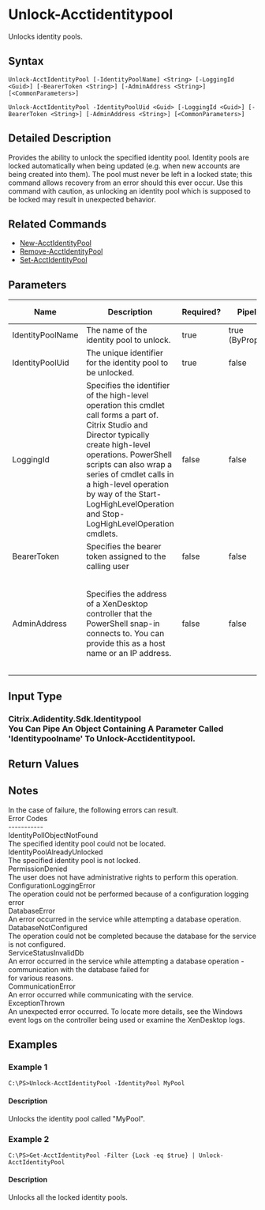﻿
# Unlock-Acctidentitypool
Unlocks identity pools.
## Syntax
```
Unlock-AcctIdentityPool [-IdentityPoolName] <String> [-LoggingId <Guid>] [-BearerToken <String>] [-AdminAddress <String>] [<CommonParameters>]

Unlock-AcctIdentityPool -IdentityPoolUid <Guid> [-LoggingId <Guid>] [-BearerToken <String>] [-AdminAddress <String>] [<CommonParameters>]
```
## Detailed Description
Provides the ability to unlock the specified identity pool.  Identity pools are locked automatically when being updated (e.g. when new accounts are being created into them).  The pool must never be left in a locked state; this command allows recovery from an error should this ever occur.  Use this command with caution, as unlocking an identity pool which is supposed to be locked may result in unexpected behavior.


## Related Commands

* [New-AcctIdentityPool](./New-AcctIdentityPool/)
* [Remove-AcctIdentityPool](./Remove-AcctIdentityPool/)
* [Set-AcctIdentityPool](./Set-AcctIdentityPool/)
## Parameters
| Name   | Description | Required? | Pipeline Input | Default Value |
| --- | --- | --- | --- | --- |
| IdentityPoolName | The name of the identity pool to unlock. | true | true (ByPropertyName) |  |
| IdentityPoolUid | The unique identifier for the identity pool to be unlocked. | true | false |  |
| LoggingId | Specifies the identifier of the high-level operation this cmdlet call forms a part of. Citrix Studio and Director typically create high-level operations. PowerShell scripts can also wrap a series of cmdlet calls in a high-level operation by way of the Start-LogHighLevelOperation and Stop-LogHighLevelOperation cmdlets. | false | false |  |
| BearerToken | Specifies the bearer token assigned to the calling user | false | false |  |
| AdminAddress | Specifies the address of a XenDesktop controller that the PowerShell snap-in connects to.  You can provide this as a host name or an IP address. | false | false | LocalHost. Once a value is provided by any cmdlet, this value becomes the default. |

## Input Type

### Citrix.Adidentity.Sdk.Identitypool<br>    You Can Pipe An Object Containing A Parameter Called 'Identitypoolname' To Unlock-Acctidentitypool.

## Return Values

### 

## Notes
In the case of failure, the following errors can result.<br>    Error Codes<br>    -----------<br>    IdentityPollObjectNotFound<br>    The specified identity pool could not be located.<br>    IdentityPoolAlreadyUnlocked<br>    The specified identity pool is not locked.<br>    PermissionDenied<br>    The user does not have administrative rights to perform this operation.<br>    ConfigurationLoggingError<br>    The operation could not be performed because of a configuration logging error<br>    DatabaseError<br>    An error occurred in the service while attempting a database operation.<br>    DatabaseNotConfigured<br>    The operation could not be completed because the database for the service is not configured.<br>    ServiceStatusInvalidDb<br>    An error occurred in the service while attempting a database operation - communication with the database failed for<br>    for various reasons.<br>    CommunicationError<br>    An error occurred while communicating with the service.<br>    ExceptionThrown<br>    An unexpected error occurred.  To locate more details, see the Windows event logs on the controller being used or examine the XenDesktop logs.
## Examples

### Example 1
```
C:\PS>Unlock-AcctIdentityPool -IdentityPool MyPool
```
#### Description
Unlocks the identity pool called "MyPool".
### Example 2
```
C:\PS>Get-AcctIdentityPool -Filter {Lock -eq $true} | Unlock-AcctIdentityPool
```
#### Description
Unlocks all the locked identity pools.
